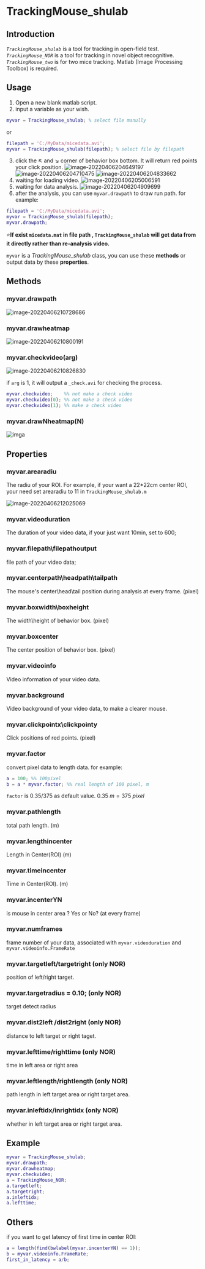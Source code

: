 # TrackingMouse_shulab 

## Introduction
*`TrackingMouse_shulab`* is a tool for tracking in open-field test. 
*`TrackingMouse_NOR`* is a tool for tracking in novel object recognitive.
*`TrackingMouse_two`* is for two mice tracking.
Matlab (Image Processing Toolbox) is required.

## Usage 
1. Open a new blank matlab script.
2. input a variable as your wish.
```matlab
myvar = TrackingMouse_shulab; % select file manully
```
or
```matlab
filepath = 'C:/MyData/micedata.avi';
myvar = TrackingMouse_shulab(filepath); % select file by filepath
```
3. click the :arrow_upper_left: and  :arrow_lower_right:  corner of  behavior box bottom. 
It will return red points your click position.
![image-20220406204649197](https://github.com/Wospx-Qz/TrackingMouse/blob/main/img/1.png)
![image-20220406204710475](https://github.com/Wospx-Qz/TrackingMouse/blob/main/img/2.png)
![image-20220406204833662](https://github.com/Wospx-Qz/TrackingMouse/blob/main/img/3.png)
4. waiting for loading video.
![image-20220406205006591](https://github.com/Wospx-Qz/TrackingMouse/blob/main/img/4.png)
5. waiting for data analysis.
![image-20220406204909699](https://github.com/Wospx-Qz/TrackingMouse/blob/main/img/5.png)
6. after the analysis, you can use `myvar.drawpath` to draw  run path.
   for example:
```matlab
filepath = 'C:/MyData/micedata.avi';
myvar = TrackingMouse_shulab(filepath);
myvar.drawpath;
```
:star:**If exist `micedata.mat` in file path , `TrackingMouse_shulab` will get data from it directly rather than re-analysis video.**

`myvar` is a *TrackingMouse_shulab* class, you can use these **methods** or output data by these **properties**.

## Methods
### myvar.drawpath
![image-20220406210728686](https://github.com/Wospx-Qz/TrackingMouse/blob/main/img/6.png)
### myvar.drawheatmap
![image-20220406210800191](https://github.com/Wospx-Qz/TrackingMouse/blob/main/img/7.png)
### myvar.checkvideo(arg)
![image-20220406210826830](https://github.com/Wospx-Qz/TrackingMouse/blob/main/img/8.png)

if `arg` is 1, it will output a `_check.avi`  for checking the process.
```matlab
myvar.checkvideo;    %% not make a check video
myvar.checkvideo(0); %% not make a check video
myvar.checkvideo(1); %% make a check video
```
### myvar.drawNheatmap(N)
![imga](https://github.com/Wospx-Qz/TrackingMouse/blob/main/img/image_2022-04-14-01-16-31.png)

## Properties

### myvar.arearadiu
The radiu of your ROI. For example, if your want a 22*22cm center ROI, your need set arearadiu to 11 in `TrackingMouse_shulab.m`

![image-20220406212025069](https://github.com/Wospx-Qz/TrackingMouse/blob/main/img/9.png)
### myvar.videoduration
The duration of your video data,  if your just want 10min, set to 600;

### myvar.filepath\filepathoutput
file path of your video data;

### myvar.centerpath\headpath\tailpath
The mouse's center\head\tail position during analysis at every frame. (pixel)

### myvar.boxwidth\boxheight
The width\height of behavior box. (pixel)

### myvar.boxcenter
The center position of behavior box. (pixel)

### myvar.videoinfo
Video information of your video data.

### myvar.background
Video background of your video data, to make a clearer mouse.

### myvar.clickpointx\clickpointy
Click positions of red points. (pixel)

### myvar.factor
convert pixel data to length data.
for example:
```matlab
a = 100; %% 100pixel 
b = a * myvar.factor; %% real length of 100 pixel, m
```
`factor` is 0.35/375 as default value.  $0.35\ m = 375\ pixel$

### myvar.pathlength
total path length. (m)

### myvar.lengthincenter
Length in Center(ROI) (m)

### myvar.timeincenter
Time in Center(ROI). (m)

### myvar.incenterYN
is mouse in center area ? Yes or No? (at every frame)

### myvar.numframes
frame number of your data, associated with `myvar.videoduration` and `myvar.videoinfo.FrameRate`
### myvar.targetleft/targetright (only NOR)
position of left/right target.
### myvar.targetradius = 0.10; (only NOR)
target detect radius 
### myvar.dist2left /dist2right (only NOR)
distance to left target or right taget.
### myvar.lefttime/righttime (only NOR)
time in left area or right area
### myvar.leftlength/rightlength (only NOR)
path length in left target area or right target area.
### myvar.inleftidx/inrightidx (only NOR)
whether in left target area or right target area.
## Example

```matlab
myvar = TrackingMouse_shulab;
myvar.drawpath;
myvar.drawheatmap;
myvar.checkvideo;
a = TrackingMouse_NOR;
a.targetleft;
a.targetright;
a.inleftidx;
a.lefttime;
```

## Others
if you want to get latency of  first time in center ROI:

```matlab
a = length(find(bwlabel(myvar.incenterYN) == 1));
b = myvar.videoinfo.FrameRate;
first_in_latency = a/b; 
```



